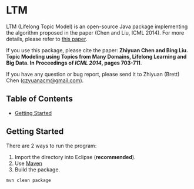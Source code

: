 LTM
===

LTM (Lifelong Topic Model) is an open-source Java package implementing the algorithm proposed in the paper (Chen and Liu, ICML 2014). For more details, please refer to [this paper](http://www.cs.uic.edu/~zchen/papers/ICML2014-Zhiyuan(Brett)Chen.pdf).

If you use this package, please cite the paper: __Zhiyuan Chen and Bing Liu. Topic Modeling using Topics from Many Domains, Lifelong Learning and Big Data. In Proceedings of _ICML 2014_, pages 703-711__.

If you have any question or bug report, please send it to Zhiyuan (Brett) Chen (czyuanacm@gmail.com).

## Table of Contents
- [ Getting Started](#gettingstarted)

## Getting Started

There are 2 ways to run the program:

1. Import the directory into Eclipse (__recommended__).
2. Use [Maven](http://maven.apache.org/guides/getting-started/maven-in-five-minutes.html)
  1.  Build the package.
```
mvn clean package
```

